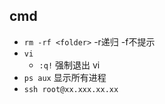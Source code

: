 ## cmd
+ `rm -rf <folder>` -r递归 -f不提示
+ `vi`
    - `:q!` 强制退出 vi
+ `ps aux` 显示所有进程
+ `ssh root@xx.xxx.xx.xx`